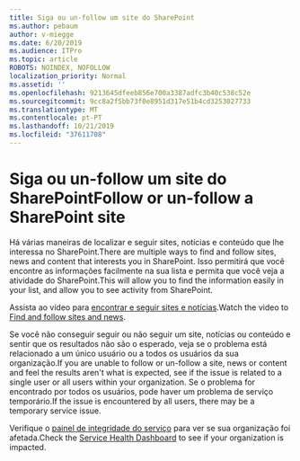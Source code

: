 ```yaml
---
title: Siga ou un-follow um site do SharePoint
ms.author: pebaum
author: v-miegge
ms.date: 6/20/2019
ms.audience: ITPro
ms.topic: article
ROBOTS: NOINDEX, NOFOLLOW
localization_priority: Normal
ms.assetid: ''
ms.openlocfilehash: 9213645dfeeb856e700a3387adfc3b40c538c52e
ms.sourcegitcommit: 9cc8a2f5bb73f0e8951d317e51b4cd3253027733
ms.translationtype: MT
ms.contentlocale: pt-PT
ms.lasthandoff: 10/21/2019
ms.locfileid: "37611708"
---
```

# <a name="follow-or-un-follow-a-sharepoint-site"></a><span data-ttu-id="eddbe-102">Siga ou un-follow um site do SharePoint</span><span class="sxs-lookup"><span data-stu-id="eddbe-102">Follow or un-follow a SharePoint site</span></span>

<span data-ttu-id="eddbe-103">Há várias maneiras de localizar e seguir sites, notícias e conteúdo que lhe interessa no SharePoint.</span><span class="sxs-lookup"><span data-stu-id="eddbe-103">There are multiple ways to find and follow sites, news and content that interests you in SharePoint.</span></span> <span data-ttu-id="eddbe-104">Isso permitirá que você encontre as informações facilmente na sua lista e permita que você veja a atividade do SharePoint.</span><span class="sxs-lookup"><span data-stu-id="eddbe-104">This will allow you to find the information easily in your list, and allow you to see activity from SharePoint.</span></span>

<span data-ttu-id="eddbe-105">Assista ao vídeo para [encontrar e seguir sites e notícias](https://support.office.com/article/Video-Find-and-follow-sites-news-and-content-4411e38f-9bc5-4ecc-bd33-3dbe939ac84c).</span><span class="sxs-lookup"><span data-stu-id="eddbe-105">Watch the video to [Find and follow sites and news](https://support.office.com/article/Video-Find-and-follow-sites-news-and-content-4411e38f-9bc5-4ecc-bd33-3dbe939ac84c).</span></span>

<span data-ttu-id="eddbe-106">Se você não conseguir seguir ou não seguir um site, notícias ou conteúdo e sentir que os resultados não são o esperado, veja se o problema está relacionado a um único usuário ou a todos os usuários da sua organização.</span><span class="sxs-lookup"><span data-stu-id="eddbe-106">If you are unable to follow or un-follow a site, news or content and feel the results aren't what is expected, see if the issue is related to a single user or all users within your organization.</span></span> <span data-ttu-id="eddbe-107">Se o problema for encontrado por todos os usuários, pode haver um problema de serviço temporário.</span><span class="sxs-lookup"><span data-stu-id="eddbe-107">If the issue is encountered by all users, there may be a temporary service issue.</span></span>

<span data-ttu-id="eddbe-108">Verifique o [painel de integridade do serviço](https://admin.microsoft.com/AdminPortal/Home#/servicehealth) para ver se sua organização foi afetada.</span><span class="sxs-lookup"><span data-stu-id="eddbe-108">Check the [Service Health Dashboard](https://admin.microsoft.com/AdminPortal/Home#/servicehealth) to see if your organization is impacted.</span></span>
